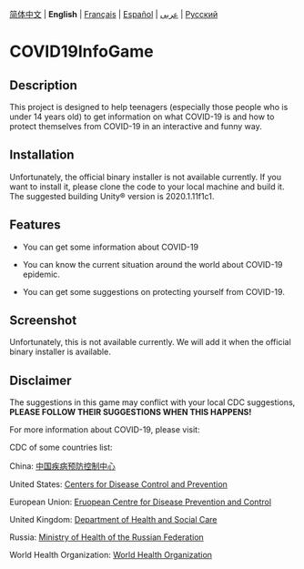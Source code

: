 [简体中文](https://github.com/Hefei-No-1-Game-Club/COVID19InfoGame/blob/master/README_CN.md) | **English** | [Français](https://github.com/Hefei-No-1-Game-Club/COVID19InfoGame/blob/master/README_FR.md) | [Español](https://github.com/Hefei-No-1-Game-Club/COVID19InfoGame/blob/master/README_ES.md) | [عربى](https://github.com/Hefei-No-1-Game-Club/COVID19InfoGame/blob/master/README_ARAB.md) 
 | [Русский](https://github.com/Hefei-No-1-Game-Club/COVID19InfoGame/blob/master/README_RU.md)
 
# COVID19InfoGame

## Description

This project is designed to help teenagers (especially those people who is under 14 years old) to get information on what COVID-19 is and how to protect themselves from COVID-19 in an interactive and funny way. 

## Installation

Unfortunately, the official binary installer is not available currently. If you want to install it, please clone the code to your local machine and build it. The suggested building Unity®️ version is 2020.1.11f1c1. 

## Features

- You can get some information about COVID-19

- You can know the current situation around the world about COVID-19 epidemic. 

- You can get some suggestions on protecting yourself from COVID-19.  

## Screenshot

Unfortunately, this is not available currently. We will add it when the official binary installer is available. 

## Disclaimer

The suggestions in this game may conflict with your local CDC suggestions, **PLEASE FOLLOW THEIR SUGGESTIONS WHEN THIS HAPPENS!**

For more information about COVID-19, please visit: 

CDC of some countries list: 

China: [中国疾病预防控制中心](http://www.chinacdc.cn/)

United States: [Centers for Disease Control and Prevention](https://www.cdc.gov/)

European Union: [Eruopean Centre for Disease Prevention and Control](https://www.ecdc.europa.eu/)

United Kingdom: [Department of Health and Social Care](https://www.gov.uk/government/organisations/department-of-health-and-social-care)

Russia: [Ministry of Health of the Russian Federation](https://minzdrav.gov.ru/)

World Health Organization: [World Health Organization](https://www.who.int/)
